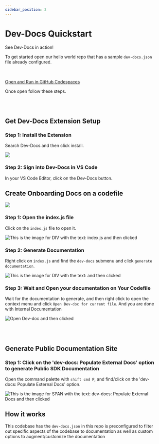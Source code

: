 ```yaml
---
sidebar_position: 2
---
```



# Dev-Docs Quickstart

See Dev-Docs in action! 

To get started open our hello world repo that has a sample `dev-docs.json` file already configured.

<br></br>
[Open and Run in GitHub Codespaces](https://codespaces.new/team-dev-docs/spriteAI)

Once open follow these steps.

<br></br>

## Get Dev-Docs Extension Setup

### Step 1: Install the Extension

Search Dev-Docs and then click install.

![](/img/install_the_vscode_extension/step_4.png)

### Step 2: Sign into Dev-Docs in VS Code

In your VS Code Editor, click on the Dev-Docs button.

## Create Onboarding Docs on a codefile

![](/img/customize_your_ai_generation/step_1.png)

### Step 1: Open the index.js file

Click on the `index.js` file to open it.

![This is the image for DIV with the text: index.js and then clicked](/img/devdocs_quickstart/step_2.png)

### Step 2: Generate Documentation

Right click on `index.js` and find the `dev-docs` submenu and click `generate documentation`.

![This is the image for DIV with the text:  and then clicked](/img/devdocs_quickstart/step_3.png)

### Step 3: Wait and Open your documentation on Your Codefile

Wait for the documentation to generate, and then right click to open the context menu and click `Open Dev-doc for current file`.  And you are done with Internal Documentation

![Open Dev-doc and then clicked](/img/devdocs_quickstart/step_4.png)

<br></br>
## Generate Public Documentation Site

### Step 1: Click on the 'dev-docs: Populate External Docs' option to generate Public SDK Documentation

Open the command palette with `shift cmd P`, and find/click on the 'dev-docs: Populate External Docs' option.

![This is the image for SPAN with the text: dev-docs: Populate External Docs and then clicked](/img/devdocs_quickstart/step_5.png)

## How it works

This codebase has the `dev-docs.json` in this repo is preconfigured to filter out specific aspects of the codebase to documentation as well as custom options to augment/customize the documentation
  
  
